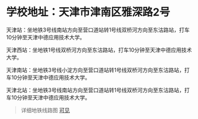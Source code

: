 # 学校地址：天津市津南区雅深路2号

天津站：坐地铁3号线南站方向至营口道站转1号线双桥河方向至东沽路站，打车10分钟至天津中德应用技术大学。

天津西站：坐地铁1号线双桥河方向至东沽路站，打车10分钟至天津中德应用技术大学。

天津南站：坐地铁3号线小淀方向至营口道站转1号线双桥河方向至东沽路站，打车10分钟至天津中德应用技术大学。

天津北站：坐地铁3号线南站方向至营口道站转1号线双桥河方向至东沽路站，打车10分钟至天津中德应用技术大学。

> 详细地铁线路图 [可见](https://osc.tsguas.cn/guide/5-city/3-Subway/Subway.html)